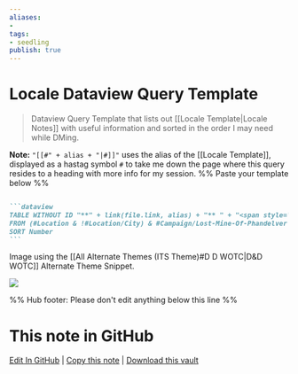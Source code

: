 ```yaml
---
aliases: 
- 
tags:
- seedling
publish: true
---
```


# Locale Dataview Query Template

> Dataview Query Template that lists out [[Locale Template|Locale Notes]] with useful information and sorted in the order I may need while DMing.

**Note:** `"[[#" + alias + "|#]]"` uses the alias of the [[Locale Template]], displayed as a hastag symbol `#` to take me down the page where this query resides to a heading with more info for my session.
%% Paste your template below %%

````markdown

```dataview
TABLE WITHOUT ID "**" + link(file.link, alias) + "** " + "<span style='border-bottom: 2px solid var(--interactive-accent);'>" + "[[#" + alias + "|#]]" AS Locales, Description, Notes AS NOTES
FROM (#Location & !#Location/City) & #Campaign/Lost-Mine-Of-Phandelver
SORT Number
```

````

Image using the [[All Alternate Themes (ITS Theme)#D D WOTC\|D&D WOTC]] Alternate Theme Snippet.

[![](https://raw.githubusercontent.com/SlRvb/Obsidian--ITS-Theme/main/Images/Note-Showcase/T-DnD--Locale-Query.png)](https://raw.githubusercontent.com/SlRvb/Obsidian--ITS-Theme/main/Images/Note-Showcase/T-DnD--Locale-Query.png)

%% Hub footer: Please don't edit anything below this line %%

# This note in GitHub

<span class="git-footer">[Edit In GitHub](https://github.dev/obsidian-community/obsidian-hub/blob/main/03%20-%20Showcases%20%26%20Templates/Templates/Plugin-specific%20templates/Dataview%20templates/Locale%20Dataview%20Query%20Template.md "git-hub-edit-note") | [Copy this note](https://raw.githubusercontent.com/obsidian-community/obsidian-hub/main/03%20-%20Showcases%20%26%20Templates/Templates/Plugin-specific%20templates/Dataview%20templates/Locale%20Dataview%20Query%20Template.md "git-hub-copy-note") | [Download this vault](https://github.com/obsidian-community/obsidian-hub/archive/refs/heads/main.zip "git-hub-download-vault") </span>
